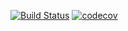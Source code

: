 [![Build Status](https://travis-ci.org/max107/EthValidator.svg?branch=master)](https://travis-ci.org/max107/EthValidator)
[![codecov](https://codecov.io/gh/max107/EthValidator/branch/master/graph/badge.svg)](https://codecov.io/gh/max107/EthValidator)